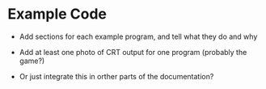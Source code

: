 # Example Code
- Add sections for each example program, and tell what they do and why
- Add at least one photo of CRT output for one program (probably the game?)

- Or just integrate this in orther parts of the documentation?